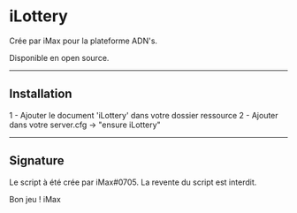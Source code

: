 # iLottery

Crée par iMax pour la plateforme ADN's.

Disponible en open source.

----------------------------------------------------------------
Installation
----------------------------------------------------------------

1 - Ajouter le document 'iLottery' dans votre dossier ressource
2 - Ajouter dans votre server.cfg -> "ensure iLottery"

----------------------------------------------------------------
Signature
----------------------------------------------------------------

Le script à été crée par iMax#0705.
La revente du script est interdit.

Bon jeu !
iMax


